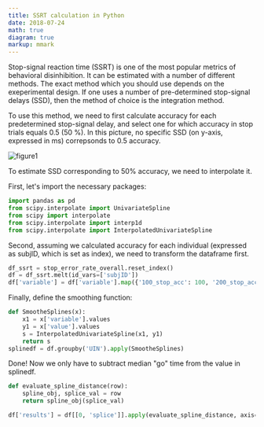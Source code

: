 ```yaml
---
title: SSRT calculation in Python
date: 2018-07-24
math: true
diagram: true
markup: mmark
---
```

Stop-signal reaction time (SSRT) is one of the most popular metrics of behavioral disinhibition. It can be estimated with a number of different methods. The exact method which you should use depends on the exeperimental design. If one uses a number of pre-determined stop-signal delays (SSD), then the method of choice is the integration method.

To use this method, we need to first calculate accuracy for each predetermined stop-signal delay, and select one for which accuracy in stop trials equals 0.5 (50 %).
In this picture, no specific SSD (on y-axis, expressed in ms) correpsonds to 0.5 accuracy.

![figure1](https://raw.githubusercontent.com/agleontyev/agleontyev.github.io/master/pics/x1.png "Accuracy vs SSD")

To estimate SSD corresponding to 50% accuracy, we need to interpolate it.

First, let's import the necessary packages: 
```python
import pandas as pd
from scipy.interpolate import UnivariateSpline
from scipy import interpolate
from scipy.interpolate import interp1d
from scipy.interpolate import InterpolatedUnivariateSpline
```
Second, assuming we calculated accuracy for each individual (expressed as subjID, which is set as index), we need to transform the dataframe first.

```python
df_ssrt = stop_error_rate_overall.reset_index()
df = df_ssrt.melt(id_vars=['subjID'])
df['variable'] = df['variable'].map({'100_stop_acc': 100, '200_stop_acc': 200, '300_stop_acc':300, '400_stop_acc':400,'500_stop_acc':500,'600_stop_acc':600})
```

Finally, define the smoothing function:
```python
def SmootheSplines(x):
    x1 = x['variable'].values
    y1 = x['value'].values
    s = InterpolatedUnivariateSpline(x1, y1)
    return s
splinedf = df.groupby('UIN').apply(SmootheSplines)
```
Done! Now we only have to subtract median "go" time from the value in splinedf.



```python
def evaluate_spline_distance(row):
    spline_obj, splice_val = row
    return spline_obj(splice_val)

df['results'] = df[[0, 'splice']].apply(evaluate_spline_distance, axis=1)
```
